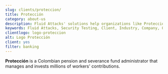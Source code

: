 ```yaml
---
slug: clients/proteccion/
title: Protección
category: about-us
description: Fluid Attacks' solutions help organizations like Protección to identify security vulnerabilities in their systems and manage their attack surfaces.
keywords: Fluid Attacks, Security Testing, Client, Industry, Company, Organization, Pentesting, Ethical Hacking, Proteccion
clientlogo: logo-proteccion
alt: Logo Protección
client: yes
filter: banking
---
```


**Protección** is a Colombian pension and severance fund administrator
that manages and invests millions of workers' contributions.
